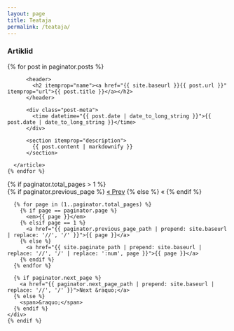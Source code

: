 ```yaml
---
layout: page
title: Teataja
permalink: /teataja/
---
```


<h3>Artiklid</h3>


  <div>
    {% for post in paginator.posts %}
      <article itemscope itemtype="http://schema.org/BlogPosting" role="article">

          <header>
            <h2 itemprop="name"><a href="{{ site.baseurl }}{{ post.url }}" itemprop="url">{{ post.title }}</a></h2>
          </header>

          <div class="post-meta">
            <time datetime="{{ post.date | date_to_long_string }}">{{ post.date | date_to_long_string }}</time>
          </div>

          <section itemprop="description">
            {{ post.content | markdownify }}
          </section>

      </article>
    {% endfor %}
  </div>

  <nav role="navigation">
    {% if paginator.total_pages > 1 %}
    <div class="pagination">
      {% if paginator.previous_page %}
        <a href="{{ paginator.previous_page_path | prepend: site.baseurl | replace: '//', '/' }}">&laquo; Prev</a>
      {% else %}
        <span>&laquo;</span>
      {% endif %}

      {% for page in (1..paginator.total_pages) %}
        {% if page == paginator.page %}
          <em>{{ page }}</em>
        {% elsif page == 1 %}
          <a href="{{ paginator.previous_page_path | prepend: site.baseurl | replace: '//', '/' }}">{{ page }}</a>
        {% else %}
          <a href="{{ site.paginate_path | prepend: site.baseurl | replace: '//', '/' | replace: ':num', page }}">{{ page }}</a>
        {% endif %}
      {% endfor %}

      {% if paginator.next_page %}
        <a href="{{ paginator.next_page_path | prepend: site.baseurl | replace: '//', '/' }}">Next &raquo;</a>
      {% else %}
        <span>&raquo;</span>
      {% endif %}
    </div>
    {% endif %}
  </nav>
